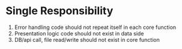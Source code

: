 # Single Responsibility
1. Error handling code should not repeat itself in each core function
2. Presentation logic code should not exist in data side
3. DB/api call, file read/write should not exist in core function
